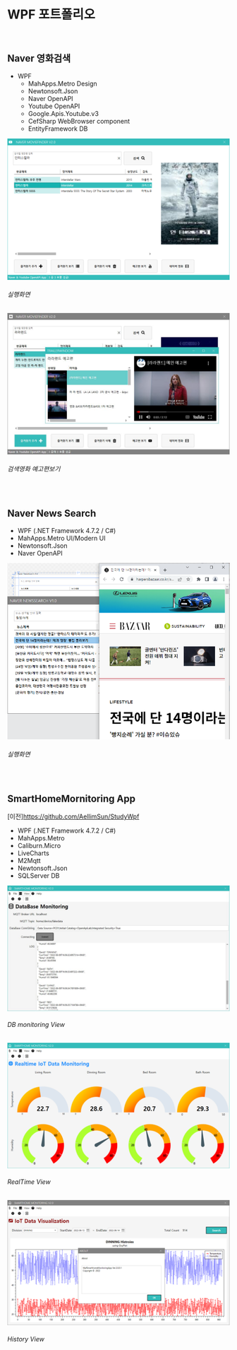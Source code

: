 # WPF 포트폴리오

<br/>

## Naver 영화검색
  - WPF
    - MahApps.Metro Design
    - Newtonsoft.Json
    - Naver OpenAPI
    - Youtube OpenAPI
    - Google.Apis.Youtube.v3
    - CefSharp WebBrowser component
    - EntityFramework DB
    
![NaverMovieFinder](https://github.com/AellimSun/StudyWpf/blob/main/capture/interstellar.png)
###### 실행화면

![YoutubePlay](https://github.com/AellimSun/StudyWpf/blob/main/capture/youtubTrailer.JPG)
###### 검색영화 예고편보기


<br/>

## Naver News Search
  - WPF (.NET Framework 4.7.2 / C#)
  - MahApps.Metro UI/Modern UI
  - Newtonsoft.Json
  - Naver OpenAPI

![NaverNewsSearch](https://raw.githubusercontent.com/AellimSun/StudyWpf/main/capture/NaverNews.png)
###### 실행화면


<br/>

## SmartHomeMornitoring App
[이전]https://github.com/AellimSun/StudyWpf
 - WPF (.NET Framework 4.7.2 / C#)
  - MahApps.Metro
  - Caliburn.Micro
  - LiveCharts
  - M2Mqtt
  - Newtonsoft.Json
  - SQLServer DB

![SmartHomeMornitoring](https://github.com/AellimSun/StudyWpf/blob/main/capture/SmartHomeMonitoring.JPG)
###### DB monitoring View

![RealTimeView](https://github.com/AellimSun/StudyWpf/blob/main/capture/SmartHomeMonitoring_RealTime.png)
###### RealTime View

![HistoryView](https://github.com/AellimSun/StudyWpf/blob/main/capture/SmartHomeMonitoring_History.png)
###### History View
